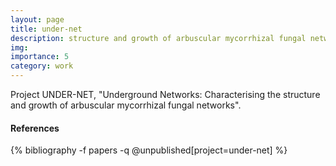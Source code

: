 ```yaml
---
layout: page
title: under-net
description: structure and growth of arbuscular mycorrhizal fungal networks
img: 
importance: 5
category: work
---
```


Project UNDER-NET, "Underground Networks: Characterising the structure and growth of arbuscular mycorrhizal fungal networks". 


#### References

<div class="publications">
{% bibliography -f papers -q @unpublished[project=under-net] %}
</div>

